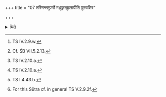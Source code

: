 +++
title = "07 तस्मिन्त्सुपर्णो मधुकृत्कुलायीति पुरुषशिर"

+++

<details><summary>थिते</summary>

7. With tasmintsuparṇo madhumat kulayī...[^1] having taken the human head,[^2] with ādityaṁ garbhaṁ[^3] having kept it with its chin to the east and face to the east, with its hollow side upwards, in the fire-pan with ādityaṁ garbhaṁ,[^4] having of fered libations of ghee on the corners of eyes with the two half verses beginning with citram devānām,[^5] he places the heads of the animals.[^6]   

[^1]: TS IV.2.9.w.  

[^2]: Cf. ŚB VII.5.2.13.  

[^3]: TS IV.2.10.a.  

[^4]: TS IV.2.10.a.  

[^5]: TS I.4.43.b.  

[^6]: For this Sūtra cf. in general TS V.2.9.2f.   

</details>
